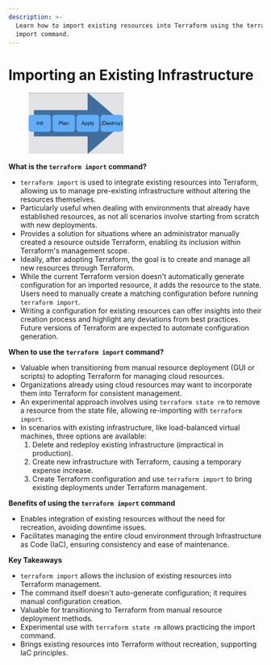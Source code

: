 ```yaml
---
description: >-
  Learn how to import existing resources into Terraform using the terraform
  import command.
---
```


# Importing an Existing Infrastructure

<figure><img src="../../.gitbook/assets/image.png" alt="" width="188"><figcaption></figcaption></figure>

**What is the `terraform import` command?**

* `terraform import` is used to integrate existing resources into Terraform, allowing us to manage pre-existing infrastructure without altering the resources themselves.
* Particularly useful when dealing with environments that already have established resources, as not all scenarios involve starting from scratch with new deployments.
* Provides a solution for situations where an administrator manually created a resource outside Terraform, enabling its inclusion within Terraform's management scope.
* Ideally, after adopting Terraform, the goal is to create and manage all new resources through Terraform.
* While the current Terraform version doesn't automatically generate configuration for an imported resource, it adds the resource to the state. Users need to manually create a matching configuration before running `terraform import`.
* Writing a configuration for existing resources can offer insights into their creation process and highlight any deviations from best practices. Future versions of Terraform are expected to automate configuration generation.

**When to use the `terraform import` command?**

* Valuable when transitioning from manual resource deployment (GUI or scripts) to adopting Terraform for managing cloud resources.
* Organizations already using cloud resources may want to incorporate them into Terraform for consistent management.
* An experimental approach involves using `terraform state rm` to remove a resource from the state file, allowing re-importing with `terraform import`.
* In scenarios with existing infrastructure, like load-balanced virtual machines, three options are available:
  1. Delete and redeploy existing infrastructure (impractical in production).
  2. Create new infrastructure with Terraform, causing a temporary expense increase.
  3. Create Terraform configuration and use `terraform import` to bring existing deployments under Terraform management.

**Benefits of using the `terraform import` command**

* Enables integration of existing resources without the need for recreation, avoiding downtime issues.
* Facilitates managing the entire cloud environment through Infrastructure as Code (IaC), ensuring consistency and ease of maintenance.

**Key Takeaways**

* `terraform import` allows the inclusion of existing resources into Terraform management.
* The command itself doesn't auto-generate configuration; it requires manual configuration creation.
* Valuable for transitioning to Terraform from manual resource deployment methods.
* Experimental use with `terraform state rm` allows practicing the import command.
* Brings existing resources into Terraform without recreation, supporting IaC principles.
